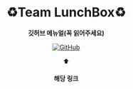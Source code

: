 <div align="center">
  
# :recycle:Team LunchBox:recycle: 

__깃허브 메뉴얼(꼭 읽어주세요)__
  
[![GitHub](https://img.shields.io/badge/GitHub-181717?style=for-the-badge&logo=GitHub&logoColor=white=https://github.com/TeamTreeBox/Air_Breeze/blob/main/Github_Manual)](https://github.com/TeamTreeBox/Air_Breeze/blob/main/Github_Manual)

:arrow_up:
  
#### 해당 링크
  
  

</div>

